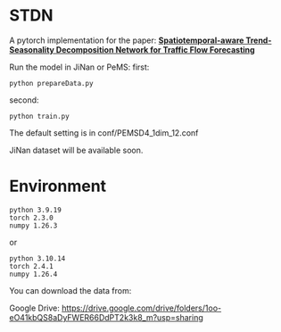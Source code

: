 # STDN

A pytorch implementation for the paper: **[Spatiotemporal-aware Trend-Seasonality Decomposition Network for Traffic Flow Forecasting](https://arxiv.org/abs/2502.12213)**

Run the model in JiNan or PeMS:
first:
```
python prepareData.py
```
second:
```
python train.py
```
The default setting is in conf/PEMSD4_1dim_12.conf

JiNan dataset will be available soon.
# Environment
```
python 3.9.19
torch 2.3.0
numpy 1.26.3
```
or
```
python 3.10.14
torch 2.4.1
numpy 1.26.4
```

You can download the data from:

Google Drive: https://drive.google.com/drive/folders/1oo-eO41kbQS8aDyFWER66DdPT2k3k8_m?usp=sharing
